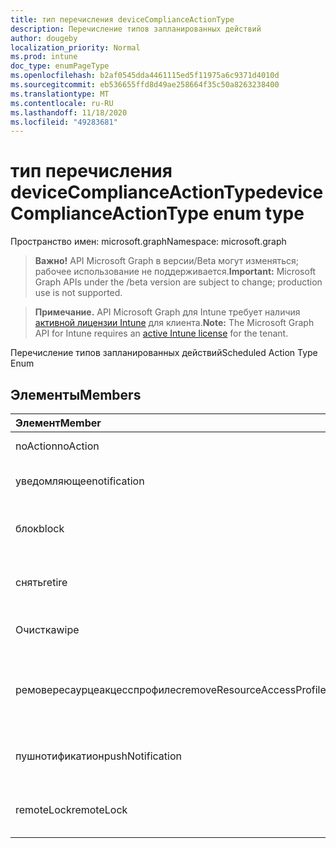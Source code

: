 ```yaml
---
title: тип перечисления deviceComplianceActionType
description: Перечисление типов запланированных действий
author: dougeby
localization_priority: Normal
ms.prod: intune
doc_type: enumPageType
ms.openlocfilehash: b2af0545dda4461115ed5f11975a6c9371d4010d
ms.sourcegitcommit: eb536655ffd8d49ae258664f35c50a8263238400
ms.translationtype: MT
ms.contentlocale: ru-RU
ms.lasthandoff: 11/18/2020
ms.locfileid: "49283681"
---
```

# <a name="devicecomplianceactiontype-enum-type"></a><span data-ttu-id="c0c28-103">тип перечисления deviceComplianceActionType</span><span class="sxs-lookup"><span data-stu-id="c0c28-103">deviceComplianceActionType enum type</span></span>

<span data-ttu-id="c0c28-104">Пространство имен: microsoft.graph</span><span class="sxs-lookup"><span data-stu-id="c0c28-104">Namespace: microsoft.graph</span></span>

> <span data-ttu-id="c0c28-105">**Важно!** API Microsoft Graph в версии/Beta могут изменяться; рабочее использование не поддерживается.</span><span class="sxs-lookup"><span data-stu-id="c0c28-105">**Important:** Microsoft Graph APIs under the /beta version are subject to change; production use is not supported.</span></span>

> <span data-ttu-id="c0c28-106">**Примечание.** API Microsoft Graph для Intune требует наличия [активной лицензии Intune](https://go.microsoft.com/fwlink/?linkid=839381) для клиента.</span><span class="sxs-lookup"><span data-stu-id="c0c28-106">**Note:** The Microsoft Graph API for Intune requires an [active Intune license](https://go.microsoft.com/fwlink/?linkid=839381) for the tenant.</span></span>

<span data-ttu-id="c0c28-107">Перечисление типов запланированных действий</span><span class="sxs-lookup"><span data-stu-id="c0c28-107">Scheduled Action Type Enum</span></span>

## <a name="members"></a><span data-ttu-id="c0c28-108">Элементы</span><span class="sxs-lookup"><span data-stu-id="c0c28-108">Members</span></span>
|<span data-ttu-id="c0c28-109">Элемент</span><span class="sxs-lookup"><span data-stu-id="c0c28-109">Member</span></span>|<span data-ttu-id="c0c28-110">Значение</span><span class="sxs-lookup"><span data-stu-id="c0c28-110">Value</span></span>|<span data-ttu-id="c0c28-111">Описание</span><span class="sxs-lookup"><span data-stu-id="c0c28-111">Description</span></span>|
|:---|:---|:---|
|<span data-ttu-id="c0c28-112">noAction</span><span class="sxs-lookup"><span data-stu-id="c0c28-112">noAction</span></span>|<span data-ttu-id="c0c28-113">нуль</span><span class="sxs-lookup"><span data-stu-id="c0c28-113">0</span></span>|<span data-ttu-id="c0c28-114">Без действий</span><span class="sxs-lookup"><span data-stu-id="c0c28-114">No Action</span></span>|
|<span data-ttu-id="c0c28-115">уведомляющее</span><span class="sxs-lookup"><span data-stu-id="c0c28-115">notification</span></span>|<span data-ttu-id="c0c28-116">1,1</span><span class="sxs-lookup"><span data-stu-id="c0c28-116">1</span></span>|<span data-ttu-id="c0c28-117">Уведомление об отправке</span><span class="sxs-lookup"><span data-stu-id="c0c28-117">Send Notification</span></span>|
|<span data-ttu-id="c0c28-118">блок</span><span class="sxs-lookup"><span data-stu-id="c0c28-118">block</span></span>|<span data-ttu-id="c0c28-119">2</span><span class="sxs-lookup"><span data-stu-id="c0c28-119">2</span></span>|<span data-ttu-id="c0c28-120">Блокировка устройства в AAD</span><span class="sxs-lookup"><span data-stu-id="c0c28-120">Block the device in AAD</span></span>|
|<span data-ttu-id="c0c28-121">снять</span><span class="sxs-lookup"><span data-stu-id="c0c28-121">retire</span></span>|<span data-ttu-id="c0c28-122">4</span><span class="sxs-lookup"><span data-stu-id="c0c28-122">3</span></span>|<span data-ttu-id="c0c28-123">Прекращение использования устройства</span><span class="sxs-lookup"><span data-stu-id="c0c28-123">Retire the device</span></span>|
|<span data-ttu-id="c0c28-124">Очистка</span><span class="sxs-lookup"><span data-stu-id="c0c28-124">wipe</span></span>|<span data-ttu-id="c0c28-125">4 </span><span class="sxs-lookup"><span data-stu-id="c0c28-125">4</span></span>|<span data-ttu-id="c0c28-126">Очистка устройства</span><span class="sxs-lookup"><span data-stu-id="c0c28-126">Wipe the device</span></span>|
|<span data-ttu-id="c0c28-127">ремовересаурцеакцесспрофилес</span><span class="sxs-lookup"><span data-stu-id="c0c28-127">removeResourceAccessProfiles</span></span>|<span data-ttu-id="c0c28-128">5 </span><span class="sxs-lookup"><span data-stu-id="c0c28-128">5</span></span>|<span data-ttu-id="c0c28-129">Удаление профилей доступа к ресурсам с устройства</span><span class="sxs-lookup"><span data-stu-id="c0c28-129">Remove Resource Access Profiles from the device</span></span>|
|<span data-ttu-id="c0c28-130">пушнотификатион</span><span class="sxs-lookup"><span data-stu-id="c0c28-130">pushNotification</span></span>|<span data-ttu-id="c0c28-131">9 </span><span class="sxs-lookup"><span data-stu-id="c0c28-131">9</span></span>|<span data-ttu-id="c0c28-132">Отправка push-уведомления на устройство</span><span class="sxs-lookup"><span data-stu-id="c0c28-132">Send push notification to device</span></span>|
|<span data-ttu-id="c0c28-133">remoteLock</span><span class="sxs-lookup"><span data-stu-id="c0c28-133">remoteLock</span></span>|<span data-ttu-id="c0c28-134">10 </span><span class="sxs-lookup"><span data-stu-id="c0c28-134">10</span></span>|<span data-ttu-id="c0c28-135">Удаленная блокировка устройства</span><span class="sxs-lookup"><span data-stu-id="c0c28-135">Remotely lock the device</span></span>|




